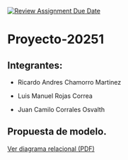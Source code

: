 [![Review Assignment Due Date](https://classroom.github.com/assets/deadline-readme-button-22041afd0340ce965d47ae6ef1cefeee28c7c493a6346c4f15d667ab976d596c.svg)](https://classroom.github.com/a/2S86ERbh)
# Proyecto-20251

## Integrantes:

- Ricardo Andres Chamorro Martinez

- Luis Manuel Rojas Correa

- Juan Camilo Corrales Osvalth

## Propuesta de modelo.

[Ver diagrama relacional (PDF)](docs/RELATIONAL%20DIAGRAM.pdf)
